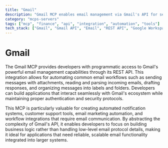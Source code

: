 ```yaml
---
title: "Gmail"
description: "Gmail MCP enables email management via Gmail's API for sending, reading, drafting, and organizing messages."
category: "mcps-servers"
tags: ["mcp", "finance", "api", "integration", "automation", "tools"]
tech_stack: ["Gmail", "Gmail API", "Email", "REST API", "Google Workspace"]
---
```


# Gmail

The Gmail MCP provides developers with programmatic access to Gmail's powerful email management capabilities through its REST API. This integration allows for automating common email workflows such as sending messages with attachments, reading and parsing incoming emails, drafting responses, and organizing messages into labels and folders. Developers can build applications that interact seamlessly with Gmail's ecosystem while maintaining proper authentication and security protocols.

This MCP is particularly valuable for creating automated notification systems, customer support tools, email marketing automation, and workflow integrations that require email communication. By abstracting the complexity of Gmail's API, it enables developers to focus on building business logic rather than handling low-level email protocol details, making it ideal for applications that need reliable, scalable email functionality integrated into larger systems.
